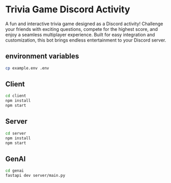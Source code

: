 # Trivia Game Discord Activity

A fun and interactive trivia game designed as a Discord activity! Challenge your friends with exciting questions, compete for the highest score, and enjoy a seamless multiplayer experience. Built for easy integration and customization, this bot brings endless entertainment to your Discord server.

## environment variables
```bash
cp example.env .env
```

## Client
```bash
cd client
npm install
npm start
```

## Server
```bash
cd server
npm install
npm start
```

## GenAI
```bash
cd genai
fastapi dev server/main.py
```